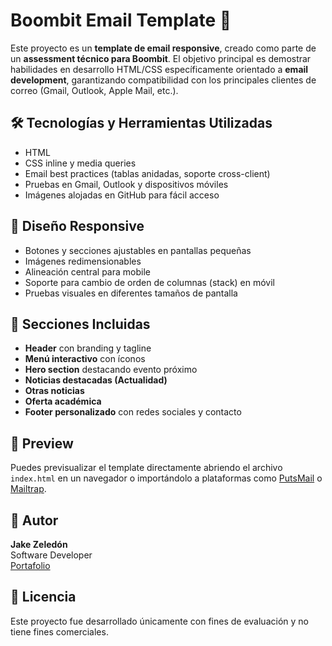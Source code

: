 # Boombit Email Template 📩

Este proyecto es un **template de email responsive**, creado como parte de un **assessment técnico para Boombit**. El objetivo principal es demostrar habilidades en desarrollo HTML/CSS específicamente orientado a **email development**, garantizando compatibilidad con los principales clientes de correo (Gmail, Outlook, Apple Mail, etc.).



## 🛠️ Tecnologías y Herramientas Utilizadas

- HTML
- CSS inline y media queries
- Email best practices (tablas anidadas, soporte cross-client)
- Pruebas en Gmail, Outlook y dispositivos móviles
- Imágenes alojadas en GitHub para fácil acceso



## 📱 Diseño Responsive

- Botones y secciones ajustables en pantallas pequeñas
- Imágenes redimensionables
- Alineación central para mobile
- Soporte para cambio de orden de columnas (stack) en móvil
- Pruebas visuales en diferentes tamaños de pantalla


## 🧩 Secciones Incluidas

- **Header** con branding y tagline
- **Menú interactivo** con íconos
- **Hero section** destacando evento próximo
- **Noticias destacadas (Actualidad)**
- **Otras noticias**
- **Oferta académica**
- **Footer personalizado** con redes sociales y contacto


## 📎 Preview

Puedes previsualizar el template directamente abriendo el archivo `index.html` en un navegador o importándolo a plataformas como [PutsMail](https://putsmail.com/tests/new) o [Mailtrap](https://mailtrap.io/).


## 🚀 Autor

**Jake Zeledón**  
Software Developer  
[Portafolio](https://jakezeledon.tech/)


## 📄 Licencia

Este proyecto fue desarrollado únicamente con fines de evaluación y no tiene fines comerciales.

